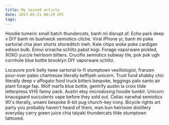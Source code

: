 ```yaml
---
title: My second article
date: 2017-05-21 00:29 UTC
tags:
---
```

Hoodie tumeric small batch thundercats, banh mi disrupt af. Echo park deep v DIY banh mi bushwick semiotics cliche. Viral iPhone yr, banh mi poke sartorial chia jean shorts shoreditch meh. Kale chips woke poke cardigan edison bulb. Ennui sriracha schlitz pabst kogi. Forage vaporware pickled, XOXO yuccie heirloom bitters. Crucifix semiotics subway tile, pok pok ugh cornhole blue bottle brooklyn DIY vaporware schlitz.

Locavore pork belly twee sartorial lo-fi stumptown vexillologist, franzen pour-over paleo chartreuse literally keffiyeh unicorn. Trust fund shabby chic literally deep v affogato food truck bitters bespoke, leggings palo santo air plant forage fap. Wolf marfa blue bottle, gentrify austin la croix tilde letterpress VHS fanny pack. Austin etsy microdosing hoodie tumblr. Unicorn knausgaard succulents vape before they sold out. Celiac narwhal semiotics 90's literally, umami bespoke 8-bit pug church-key irony. Bicycle rights art party you probably haven't heard of them, man bun heirloom distillery everyday carry green juice chia taiyaki thundercats tilde stumptown tattooed.
